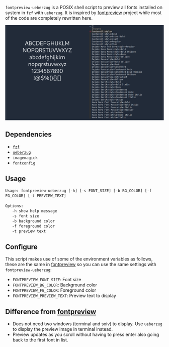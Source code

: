 `fontpreview-ueberzug` is a POSIX shell script to preview all fonts installed on system in `fzf` with `ueberzug`. It is inspired by [fontpreview](https://github.com/sdushantha/fontpreview) project while most of the code are completely rewritten here.

![](./demo.gif)

## Dependencies

- [`fzf`](https://github.com/junegunn/fzf)
- [`ueberzug`](https://github.com/seebye/ueberzug)
- `imagemagick`
- `fontconfig`

## Usage

```
Usage: fontpreview-ueberzug [-h] [-s FONT_SIZE] [-b BG_COLOR] [-f FG_COLOR] [-t PREVIEW_TEXT]

Options:
   -h show help message
   -s font size
   -b background color
   -f foreground color
   -t preview text
```

## Configure

This script makes use of some of the environment variables as follows, these are the same in [fontpreview](https://github.com/sdushantha/fontpreview) so you can use the same settings with `fontpreview-ueberzug`:

- `FONTPREVIEW_FONT_SIZE`: Font size
- `FONTPREVIEW_BG_COLOR`: Background color
- `FONTPREVIEW_FG_COLOR`: Foreground color
- `FONTPREVIEW_PREVIEW_TEXT`: Preview text to display

## Difference from [fontpreview](https://github.com/sdushantha/fontpreview)

- Does not need two windows (terminal and sxiv) to display. Use `ueberzug` to display the preview image in terminal instead.
- Preview updates as you scroll without having to press enter also going back to the first font in list.
